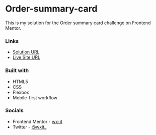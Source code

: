# Order-summary-card

This is my solution for the Order summary card challenge on Frontend Mentor.

### Links

- [Solution URL](https://github.com/wx-it/frontendmentor/tree/main/Order-summary-card)
- [Live Site URL](https://order-summary-pr.netlify.app)

### Built with

- HTML5
- CSS
- Flexbox
- Mobile-first workflow

### Socials

- Frontend Mentor - [wx-it](https://www.frontendmentor.io/profile/wx-it)
- Twitter - [@wxit\_](https://twitter.com/wxit_)
